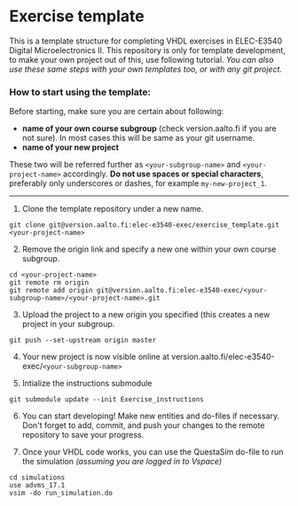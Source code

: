 Exercise template
=================

This is a template structure for completing VHDL exercises in ELEC-E3540
Digital Microelectronics II. This repository is only for template development, to
make your own project out of this, use following tutorial. _You can also use
these same steps with your own templates too, or with any git project._

### How to start using the template:

Before starting, make sure you are certain about following:

* __name of your own course subgroup__ (check version.aalto.fi if you are not sure). In most cases this will be same as your git username.
* __name of your new project__

These two will be referred further as `<your-subgroup-name>` and `<your-project-name>` accordingly.
__Do not use spaces or special characters__, preferably only underscores or dashes, for example `my-new-project_1`.

---

1. Clone the template repository under a new name.

```
git clone git@version.aalto.fi:elec-e3540-exec/exercise_template.git <your-project-name>
```

2. Remove the origin link and specify a new one within your own course
   subgroup.

```
cd <your-project-name>
git remote rm origin
git remote add origin git@version.aalto.fi:elec-e3540-exec/<your-subgroup-name>/<your-project-name>.git
```

3. Upload the project to a new origin you specified (this creates a new project
   in your subgroup.

```
git push --set-upstream origin master
```

4. Your new project is now visible online at
   version.aalto.fi/elec-e3540-exec/`<your-subgroup-name>`

5. Intialize the instructions submodule

```
git submodule update --init Exercise_instructions
```

6. You can start developing! Make new entities and do-files if necessary. Don't
   forget to add, commit, and push your changes to the remote repository to
   save your progress.

7. Once your VHDL code works, you can use the QuestaSim do-file to run
   the simulation _(assuming you are logged in to Vspace)_

```
cd simulations
use advms_17.1
vsim -do run_simulation.do
```

